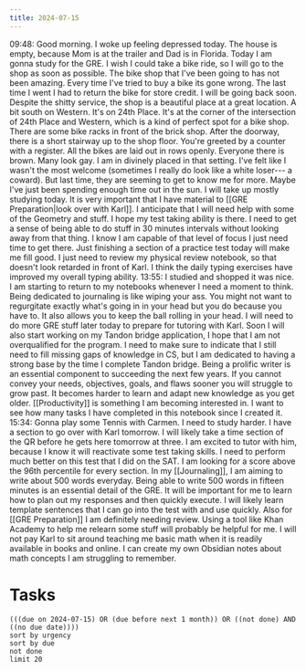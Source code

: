 ```yaml
---
title: 2024-07-15
---
```

09:48: Good morning. I woke up feeling depressed today. The house is empty, because Mom is at the trailer and Dad is in Florida. Today I am gonna study for the GRE. I wish I could take a bike ride, so I will go to the shop as soon as possible. The bike shop that I've been going to has not been amazing. Every time I've tried to buy a bike its gone wrong. The last time I went I had to return the bike for store credit. I will be going back soon. Despite the shitty service, the shop is a beautiful place at a great location. A bit south on Western. It's on 24th Place. It's at the corner of the intersection of 24th Place and Western, which is a kind of perfect spot for a bike shop. There are some bike racks in front of the brick shop. After the doorway, there is a short stairway up to the shop floor. You're greeted by a counter with a register. All the bikes are laid out in rows openly. Everyone there is brown. Many look gay. I am in divinely placed in that setting. I've felt like I wasn't the most welcome (sometimes I really do look like a white loser--- a coward). But last time, they are seeming to get to know me for more. Maybe I've just been spending enough time out in the sun. 
I will take up mostly studying today. It is very important that I have material to [[GRE Preparation|look over with Karl]]. I anticipate that I will need help with some of the Geometry and stuff. I hope my test taking ability is there. I need to get a sense of being able to do stuff in 30 minutes intervals without looking away from that thing. I know I am capable of that level of focus I just need time to get there. Just finishing a section of a practice test today will make me fill good. I just need to review my physical review notebook, so that doesn't look retarded in front of Karl.
I think the daily typing exercises have improved my overall typing ability. 
13:55: I studied and shopped it was nice. I am starting to return to my notebooks whenever I need a moment to think. Being dedicated to journaling is like wiping your ass. You might not want to regurgitate exactly what's going in in your head but you do because you have to. It also allows you to keep the ball rolling in your head. I will need to do more GRE stuff later today to prepare for tutoring with Karl. Soon I will also start working on my Tandon bridge application, I hope that I am not overqualified for the program. I need to make sure to indicate that I still need to fill missing gaps of knowledge in CS, but I am dedicated to having a strong base by the time I complete Tandon bridge.
Being a prolific writer is an essential component to succeeding the next few years. If you cannot convey your needs, objectives, goals, and flaws sooner you will struggle to grow past. It becomes harder to learn and adapt new knowledge as you get older. [[Productivity]] is something I am becoming interested in. I want to see how many tasks I have completed in this notebook since I created it. 
15:34: Gonna play some Tennis with Carmen. I need to study harder. I have a section to go over with Karl tomorrow. I will likely take a time section of the QR before he gets here tomorrow at three. I am excited to tutor with him, because I know it will reactivate some test taking skills. I need to perform much better on this test that I did on the SAT. I am looking for a score above the 96th percentile for every section.
In my [[Journaling]], I am aiming to write about 500 words everyday. Being able to write 500 words in fifteen minutes is an essential detail of the GRE. It will be important for me to learn how to plan out my responses and then quickly execute. I will likely learn template sentences that I can go into the test with and use quickly. 
Also for [[GRE Preparation]] I am definitely needing review. Using a tool like Khan Academy to help me relearn some stuff will probably be helpful for me. I will not pay Karl to sit around teaching me basic math when it is readily available in books and online. I can create my own Obsidian notes about math concepts I am struggling to remember. 
# Tasks
```tasks
(((due on 2024-07-15) OR (due before next 1 month)) OR ((not done) AND ((no due date))))
sort by urgency
sort by due
not done
limit 20
```